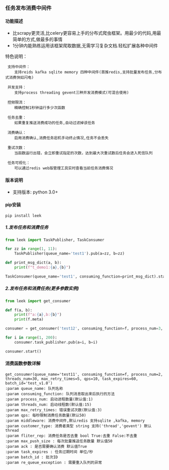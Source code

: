 ### 任务发布消费中间件
#### 功能描述
* 比scrapy更灵活,比celery更容易上手的分布式爬虫框架。用最少的代码,用最简单的方式,做最多的事情
* 1分钟内能熟练运用该框架爬取数据,无需学习复杂文档.轻松扩展各种中间件  
             
特色说明： 
 
     支持中间件：
        支持reids kafka sqlite memory 四种中间件(首推redis,支持批量发布任务,分布式消费快如闪电)
        
     并发支持：
        支持process threading gevent三种并发消费模式(可混合使用)
     
     控频限流：
        精确控制1秒钟运行多少次函数
     
     任务去重：
        如果重复推送消费成功的任务,自动过滤掉该任务
     
     消费确认：
        启用消费确认,消费任务宕机手动终止情况,任务不会丢失
     
     重试次数：
        当函数运行出错，会立即重试指定的次数，达到最大次重试数后任务会进入死信队列
     
     任务可视化：
        可以通过redis web版管理工具实时查看当前任务消费情况                  
#### 版本说明
* 支持版本: python 3.0+

#### pip安装
```shell
pip install leek
```

##### 1.发布任务和消费任务
```python
from leek import TaskPublisher, TaskConsumer

for zz in range(1, 11):
    TaskPublisher(queue_name='test1').pub(a=zz, b=zz)

def print_msg_dict(a, b):
    print(f"t_demo1:{a},{b}")

TaskConsumer(queue_name='test1', consuming_function=print_msg_dict).start()
```

##### 2.发布任务和消费任务(更多参数实例)
```python
from leek import get_consumer

def f(a, b):
    print(f"a:{a},b:{b}")
    print(f.meta)

consumer = get_consumer('test12', consuming_function=f, process_num=3, ack=True, task_expires=10, batch_id='2021042401')

for i in range(1, 200):
    consumer.task_publisher.pub(a=i, b=i)

consumer.start()
```

#### 消费函数参数详解
```
get_consumer(queue_name='test11', consuming_function=f, process_num=2, threads_num=30, max_retry_times=5, qps=10, task_expires=60, batch_id='test_v1.0')
:param queue_name: 队列名称
:param consuming_function: 队列消息取出来后执行的方法
:param process_num: 启动进程数量(默认值:1)
:param threads_num: 启动线程数(默认值:15)
:param max_retry_times: 错误重试次数(默认值:3)
:param qps: 每秒限制消费任务数量(默认50)
:param middleware: 消费中间件,默认redis 支持sqlite ,kafka, memory
:param customer_type: 消费者类型 string 支持('thread','gevent') 默认thread
:param fliter_rep: 消费任务是否去重 bool True:去重 False:不去重
:param max_push_size : 每次批量推送任务数量 默认值50
:param ack : 是否需要确认消费 默认值True
:param task_expires : 任务过期时间 单位/秒
:param batch_id : 批次ID
:param re_queue_exception : 需要重入队列的异常
```